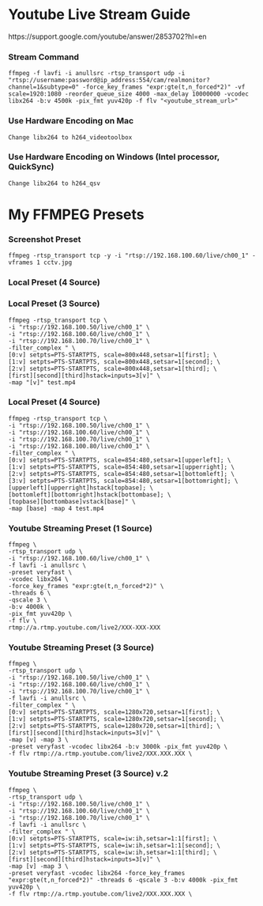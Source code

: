 <h1>Youtube Live Stream Guide</h1>
https://support.google.com/youtube/answer/2853702?hl=en


<h3>Stream Command</h3>

```
ffmpeg -f lavfi -i anullsrc -rtsp_transport udp -i "rtsp://username:password@ip_address:554/cam/realmonitor?channel=1&subtype=0" -force_key_frames "expr:gte(t,n_forced*2)" -vf scale=1920:1080 -reorder_queue_size 4000 -max_delay 10000000 -vcodec libx264 -b:v 4500k -pix_fmt yuv420p -f flv "<youtube_stream_url>"
```

<h3>Use Hardware Encoding on Mac</h3>

```
Change libx264 to h264_videotoolbox
```

<h3>Use Hardware Encoding on Windows (Intel processor, QuickSync)</h3>

```
Change libx264 to h264_qsv
```

<h1>My FFMPEG Presets</h1>

<h3>Screenshot Preset</h3>

```
ffmpeg -rtsp_transport tcp -y -i "rtsp://192.168.100.60/live/ch00_1" -vframes 1 cctv.jpg
```

<h3>Local Preset (4 Source)</h3>

<h3>Local Preset (3 Source)</h3>

```
ffmpeg -rtsp_transport tcp \
-i "rtsp://192.168.100.50/live/ch00_1" \
-i "rtsp://192.168.100.60/live/ch00_1" \
-i "rtsp://192.168.100.70/live/ch00_1" \
-filter_complex " \
[0:v] setpts=PTS-STARTPTS, scale=800x448,setsar=1[first]; \
[1:v] setpts=PTS-STARTPTS, scale=800x448,setsar=1[second]; \
[2:v] setpts=PTS-STARTPTS, scale=800x448,setsar=1[third]; \
[first][second][third]hstack=inputs=3[v]" \
-map "[v]" test.mp4
```

<h3>Local Preset (4 Source)</h3>

```
ffmpeg -rtsp_transport tcp \
-i "rtsp://192.168.100.50/live/ch00_1" \
-i "rtsp://192.168.100.60/live/ch00_1" \
-i "rtsp://192.168.100.70/live/ch00_1" \
-i "rtsp://192.168.100.80/live/ch00_1" \
-filter_complex " \
[0:v] setpts=PTS-STARTPTS, scale=854:480,setsar=1[upperleft]; \
[1:v] setpts=PTS-STARTPTS, scale=854:480,setsar=1[upperright]; \
[2:v] setpts=PTS-STARTPTS, scale=854:480,setsar=1[bottomleft]; \
[3:v] setpts=PTS-STARTPTS, scale=854:480,setsar=1[bottomright]; \
[upperleft][upperright]hstack[topbase]; \
[bottomleft][bottomright]hstack[bottombase]; \
[topbase][bottombase]vstack[base]" \
-map [base] -map 4 test.mp4
```

<h3>Youtube Streaming Preset (1 Source)</h3>

```
ffmpeg \
-rtsp_transport udp \
-i "rtsp://192.168.100.60/live/ch00_1" \
-f lavfi -i anullsrc \
-preset veryfast \
-vcodec libx264 \
-force_key_frames "expr:gte(t,n_forced*2)" \
-threads 6 \
-qscale 3 \
-b:v 4000k \
-pix_fmt yuv420p \
-f flv \
rtmp://a.rtmp.youtube.com/live2/XXX-XXX-XXX
```

<h3>Youtube Streaming Preset (3 Source)</h3>

```
ffmpeg \
-rtsp_transport udp \
-i "rtsp://192.168.100.50/live/ch00_1" \
-i "rtsp://192.168.100.60/live/ch00_1" \
-i "rtsp://192.168.100.70/live/ch00_1" \
-f lavfi -i anullsrc \
-filter_complex " \
[0:v] setpts=PTS-STARTPTS, scale=1280x720,setsar=1[first]; \
[1:v] setpts=PTS-STARTPTS, scale=1280x720,setsar=1[second]; \
[2:v] setpts=PTS-STARTPTS, scale=1280x720,setsar=1[third]; \
[first][second][third]hstack=inputs=3[v]" \
-map [v] -map 3 \
-preset veryfast -vcodec libx264 -b:v 3000k -pix_fmt yuv420p \
-f flv rtmp://a.rtmp.youtube.com/live2/XXX.XXX.XXX \
```

<h3>Youtube Streaming Preset (3 Source) v.2</h3>

```
ffmpeg \
-rtsp_transport udp \
-i "rtsp://192.168.100.50/live/ch00_1" \
-i "rtsp://192.168.100.60/live/ch00_1" \
-i "rtsp://192.168.100.70/live/ch00_1" \
-f lavfi -i anullsrc \
-filter_complex " \
[0:v] setpts=PTS-STARTPTS, scale=iw:ih,setsar=1:1[first]; \
[1:v] setpts=PTS-STARTPTS, scale=iw:ih,setsar=1:1[second]; \
[2:v] setpts=PTS-STARTPTS, scale=iw:ih,setsar=1:1[third]; \
[first][second][third]hstack=inputs=3[v]" \
-map [v] -map 3 \
-preset veryfast -vcodec libx264 -force_key_frames "expr:gte(t,n_forced*2)" -threads 6 -qscale 3 -b:v 4000k -pix_fmt yuv420p \
-f flv rtmp://a.rtmp.youtube.com/live2/XXX.XXX.XXX \
```
